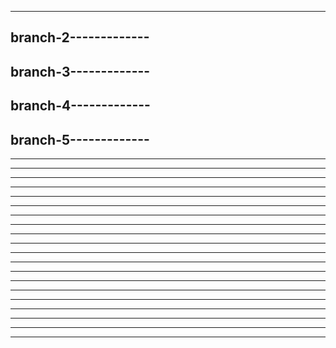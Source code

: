 ---------------------
branch-2-------------
---------------------
branch-3-------------
---------------------
branch-4-------------
---------------------
branch-5-------------
---------------------
---------------------
---------------------
---------------------
---------------------
---------------------
---------------------
---------------------
---------------------
---------------------
---------------------
---------------------
---------------------
---------------------
---------------------
---------------------
---------------------
---------------------
---------------------
---------------------
---------------------